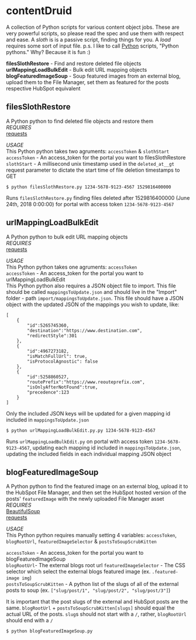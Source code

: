 # contentDruid
A collection of Python scripts for various content object jobs. These are very powerful scripts, so please read the spec and use them with respect and ease. A _sloth_ is is a passive script, finding things for you. A _load_ requires some sort of input file. 
p.s. I like to call [Python](https://www.python.org/) scripts, "Python pythons." Why? Because it is fun :)

__filesSlothRestore__ - Find and restore deleted file objects   
__urlMappingLoadBulkEdit__ - Bulk edit URL mapping objects   
__blogFeaturedImageSoup__ - Soup featured images from an external blog, upload them to the File Manager, set them as featured for the posts respective HubSpot equivalent
## filesSlothRestore
A Python python to find deleted file objects and restore them  
_REQUIRES_  
[requests](http://docs.python-requests.org/en/master/)  

_USAGE_  
This Python python takes two agruments: `accessToken` & `slothStart`  
`accessToken` - An access_token for the portal you want to filesSlothRestore  
`slothStart` - A millisecond unix timestamp used in the `deleted_at__gt` request parameter to dictate the start time of file deletion timestamps to GET  

```
$ python filesSlothRestore.py 1234-5678-9123-4567 1529816400000  
```
Runs `filesSlothRestore.py` finding files deleted after 1529816400000 (June 24th, 2018 0:00:00) for portal with access token `1234-5678-9123-4567`  

## urlMappingLoadBulkEdit
A Python python to bulk edit URL mapping objects  
_REQUIRES_  
[requests](http://docs.python-requests.org/en/master/)  

_USAGE_  
This Python python takes one agruments: `accessToken`    
`accessToken` - An access_token for the portal you want to urlMappingLoadBulkEdit  
This Python python also requires a JSON object file to import. This file should be called `mappingsToUpdate.json` and should live in the "Import" folder - path `import/mappingsToUpdate.json`.  This file should have a JSON object with the updated JSON of the mappings you wish to update, like:
```
[
    {  
        "id":5265745360,
        "destination":"https://www.destination.com",
        "redirectStyle":301
    },
    {  
        "id":4967273182,
        "isMatchFullUrl": true,
        "isProtocolAgnostic": false
    },
    {  
        "id":5258860527,
        "routePrefix":"https://www.reouteprefix.com",
        "isOnlyAfterNotFound":true,
        "precedence":123
    }
]
```
Only the included JSON keys will be updated for a given mapping id included in `mappingsToUpdate.json`

```
$ python urlMappingLoadBulkEdit.py.py 1234-5678-9123-4567  
```
Runs `urlMappingLoadBulkEdit.py` on portal with access token `1234-5678-9123-4567`, updating each mapping id included in `mappingsToUpdate.json`, updating the included fields in each individual mapping JSON object

## blogFeaturedImageSoup
A Python python to find the featured image on an external blog, upload it to the HubSpot File Manager, and then set the HubSpot hosted version of the posts' `featuredImage` with the newly uploaded File Manager asset  
_REQUIRES_  
[BeautifulSoup](https://www.crummy.com/software/BeautifulSoup/bs4/doc/)  
[requests](http://docs.python-requests.org/en/master/)  

_USAGE_  
This Python python requires manually setting 4 variables: `accessToken`, `blogRootUrl`, `featuredImageSelector` & `postsToSoupScrubKitten`

`accessToken` - An access_token for the portal you want to blogFeaturedImageSoup  
`blogRootUrl`- The external blogs root url 
`featuredImageSelector` - The CSS selector which select the external blogs featured image (ex. `.featured-image img`)  
`postsToSoupScrubKitten` - A python list of the slugs of all of the external posts to soup (ex. `["slug/post/1", "slug/post/2", "slug/post/3"]`)  

It is important that the post slugs of the external and HubSpot posts are the same. `blogRootUrl` + `postsToSoupScrubKitten[slugs]` should equal the actual URL of the posts. `slug`s should not start with a `/`, rather, `blogRootUrl` should end with a `/`

```
$ python blogFeaturedImageSoup.py
```